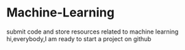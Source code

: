 # Machine-Learning
submit code and store resources related to machine learning  
hi,everybody,I am ready to start a project on github
